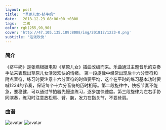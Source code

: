 ```yaml
---
layout: post
title:  "草原儿女-挤牛奶"
date:   2018-12-23 08:00:00 +0800
tags:   二级
color: rgb(255,90,90)
cover: 'http://47.105.135.189:8088/img/201812/1223-0.png'
subtitle: '活泼欢快'
---
```


### 简介
《挤牛奶》是张燕根据电影《草原儿女》插曲改编而来。乐曲通过主题音乐的变奏手法来表现出草原儿女活泼欢快的情绪。
第一段旋律中经常出现后十六分音符和附点音符，练习时要注意十六分音符的时值要平均，这个在平时的练习基本功时要喊1234的节奏，保证每个十六分音符的历时相等。第二段旋律中，快板节奏不能急，要稳健，可以通过节拍器先慢速练习，逐步加快速度。第三段旋律为左右手协同演奏，练习时注意放松肩、臂、腕，发力在指关节，不要耸肩。

### 曲谱
![avatar](http://47.105.135.189:8088/img/201812/1223-1a.jpg)
![avatar](http://47.105.135.189:8088/img/201812/1223-1b.jpg)
